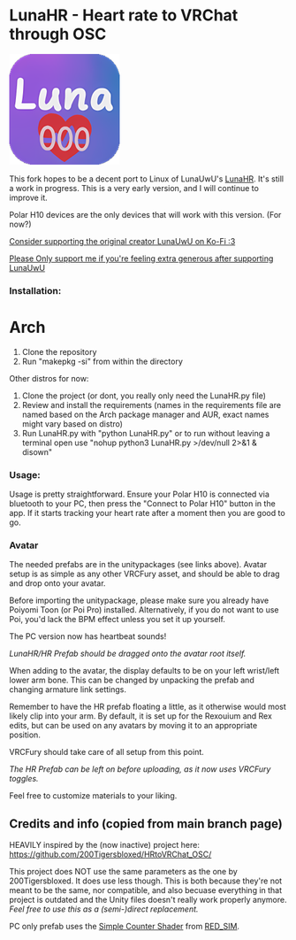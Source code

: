 # LunaHR - Heart rate to VRChat through OSC 

<img src="lunahr.png" width="200" height="200" />

This fork hopes to be a decent port to Linux of LunaUwU's [LunaHR](https://github.com/ImLunaUwU/LunaHR). It's still a work in progress. This is a very early version, and I will continue to improve it.

Polar H10 devices are the only devices that will work with this version. (For now?)

[Consider supporting the original creator LunaUwU on Ko-Fi :3](https://ko-fi.com/imlunauwu)

[Please Only support me if you're feeling extra generous after supporting LunaUwU](https://ko-fi.com/pet_lucy)


### Installation:

# Arch
1) Clone the repository
2) Run "makepkg -si" from within the directory

Other distros for now:
1) Clone the project (or dont, you really only need the LunaHR.py file)
2) Review and install the requirements (names in the requirements file are named based on the Arch package manager and AUR, exact names might vary based on distro)
3) Run LunaHR.py with "python LunaHR.py" or to run without leaving a terminal open use "nohup python3 LunaHR.py >/dev/null 2>&1 & disown"

### Usage:
Usage is pretty straightforward. Ensure your Polar H10 is connected via bluetooth to your PC, then press the "Connect to Polar H10" button in the app. If it starts tracking your heart rate after a moment then you are good to go.

### Avatar
The needed prefabs are in the unitypackages (see links above). Avatar setup is as simple as any other VRCFury asset, and should be able to drag and drop onto your avatar.

Before importing the unitypackage, please make sure you already have Poiyomi Toon (or Poi Pro) installed.
Alternatively, if you do not want to use Poi, you'd lack the BPM effect unless you set it up yourself.

The PC version now has heartbeat sounds!

*LunaHR/HR Prefab should be dragged onto the avatar root itself.*

When adding to the avatar, the display defaults to be on your left wrist/left lower arm bone. This can be changed by unpacking the prefab and changing armature link settings.

Remember to have the HR prefab floating a little, as it otherwise would most likely clip into your arm. By default, it is set up for the Rexouium and Rex edits, but can be used on any avatars by moving it to an appropriate position.

VRCFury should take care of all setup from this point.

*The HR Prefab can be left on before uploading, as it now uses VRCFury toggles.*

Feel free to customize materials to your liking.

## Credits and info (copied from main branch page)
HEAVILY inspired by the (now inactive) project here: https://github.com/200Tigersbloxed/HRtoVRChat_OSC/

This project does NOT use the same parameters as the one by 200Tigersbloxed. It does use less though.
This is both because they're not meant to be the same, nor compatible, and also becuase everything in that project is outdated and the Unity files doesn't really work properly anymore.
*Feel free to use this as a (semi-)direct replacement.*

PC only prefab uses the [Simple Counter Shader](https://www.patreon.com/posts/simple-counter-62864361) from [RED_SIM](https://www.patreon.com/red_sim).
